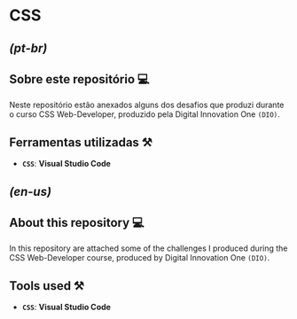 # CSS

## <i>(pt-br)</i>
## Sobre este repositório 💻
Neste repositório estão anexados alguns dos desafios que produzi durante o curso CSS Web-Developer, produzido pela Digital Innovation One `(DIO)`.

## Ferramentas utilizadas ⚒️
- <strong>`CSS`</strong>: <strong>Visual Studio Code</strong>


## <i>(en-us)</i>
## About this repository 💻
In this repository are attached some of the challenges I produced during the CSS Web-Developer course, produced by Digital Innovation One `(DIO)`.

## Tools used  ⚒️
- <strong>`CSS`</strong>: <strong>Visual Studio Code</strong>